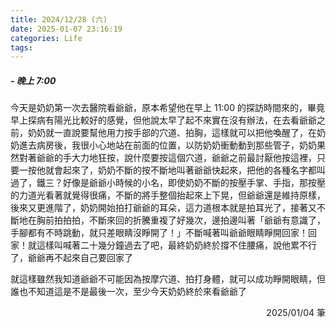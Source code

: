 ```yaml
---
title: 2024/12/28 (六)
date: 2025-01-07 23:16:19
categories: Life
tags:
---
```


##### - 晚上 7:00

今天是奶奶第一次去醫院看爺爺，原本希望他在早上 11:00 的探訪時間來的，畢竟早上探病有陽光比較好的感覺，但他說太早了起不來實在沒有辦法，在去看爺爺之前，奶奶就一直說要幫他用力按手部的穴道、拍胸，這樣就可以把他喚醒了，在奶奶進去病房後，我很小心地站在前面的位置，以防奶奶衝動動到那些管子，奶奶果然對著爺爺的手大力地狂按，說什麼要按這個穴道，爺爺之前最討厭他按這裡，只要一按他就會起來了，奶奶不斷的按不斷地叫著爺爺快起來，把他的各種名字都叫過了，鐵三？好像是爺爺小時候的小名，即使奶奶不斷的按壓手掌、手指，那按壓的力道光看著就覺得很痛，不斷的將手整個抬起來上下晃，但爺爺還是維持原樣，後來又更進階了，奶奶開始拍打爺爺的耳朵，這力道根本就是拍耳光了，接著又不斷地在胸前拍拍拍，不斷來回的折騰重複了好幾次，邊拍邊叫著「爺爺有意識了，手腳都有不時跳動，就只差眼睛沒睜開了！」不斷喊著叫爺爺眼睛睜開回家！回家！就這樣叫喊著二十幾分鐘過去了吧，最終奶奶終於撐不住腰痛，說他累不行了，爺爺再不起來自己要回家了

就這樣雖然我知道爺爺不可能因為按摩穴道、拍打身體，就可以成功睜開眼睛，但誰也不知道這是不是最後一次，至少今天奶奶終於來看爺爺了

<div style="text-align: right">2025/01/04 筆</div>